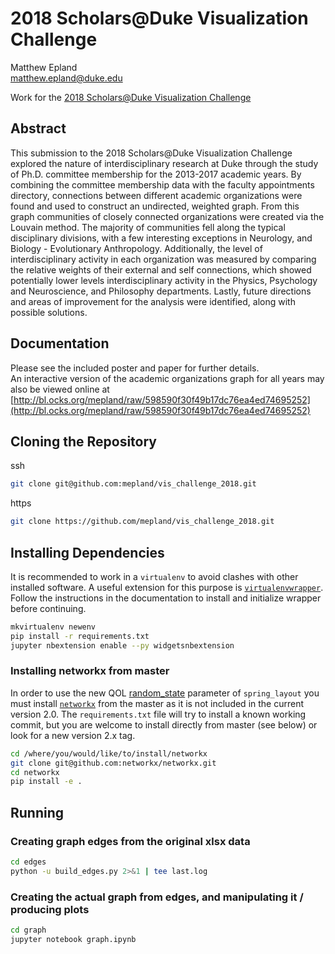 # 2018 Scholars@Duke Visualization Challenge
Matthew Epland  
matthew.epland@duke.edu  

Work for the [2018 Scholars@Duke Visualization Challenge](https://rc.duke.edu/scholars-vis-challenge-2018)  

## Abstract
This submission to the 2018 Scholars@Duke Visualization Challenge explored the nature of interdisciplinary research at Duke through the study of Ph.D. committee membership for the 2013-2017 academic years. By combining the committee membership data with the faculty appointments directory, connections between different academic organizations were found and used to construct an undirected, weighted graph. From this graph communities of closely connected organizations were created via the Louvain method. The majority of communities fell along the typical disciplinary divisions, with a few interesting exceptions in Neurology, and Biology - Evolutionary Anthropology. Additionally, the level of interdisciplinary activity in each organization was measured by comparing the relative weights of their external and self connections, which showed potentially lower levels interdisciplinary activity in the Physics, Psychology and Neuroscience, and Philosophy departments. Lastly, future directions and areas of improvement for the analysis were identified, along with possible solutions.  

## Documentation
Please see the included poster and paper for further details.  
An interactive version of the academic organizations graph for all years may also be viewed online at [http://bl.ocks.org/mepland/raw/598590f30f49b17dc76ea4ed74695252](http://bl.ocks.org/mepland/raw/598590f30f49b17dc76ea4ed74695252)  

## Cloning the Repository
ssh  
```bash
git clone git@github.com:mepland/vis_challenge_2018.git
```

https  
```bash
git clone https://github.com/mepland/vis_challenge_2018.git
```
## Installing Dependencies
It is recommended to work in a `virtualenv` to avoid clashes with other installed software. A useful extension for this purpose is [`virtualenvwrapper`](https://virtualenvwrapper.readthedocs.io/en/latest/). Follow the instructions in the documentation to install and initialize wrapper before continuing.  

```bash
mkvirtualenv newenv
pip install -r requirements.txt
jupyter nbextension enable --py widgetsnbextension
```

### Installing networkx from master
In order to use the new QOL [random\_state](https://github.com/networkx/networkx/blob/a8a51d4763b01c034349fbc752713f47c637a81f/networkx/drawing/layout.py#L294) parameter of `spring_layout` you must install [`networkx`](https://github.com/networkx/networkx) from the master as it is not included in the current version 2.0. The `requirements.txt` file will try to install a known working commit, but you are welcome to install directly from master (see below) or look for a new version 2.x tag.  
```bash
cd /where/you/would/like/to/install/networkx
git clone git@github.com:networkx/networkx.git
cd networkx
pip install -e .
```

## Running
### 

### Creating graph edges from the original xlsx data
```bash
cd edges
python -u build_edges.py 2>&1 | tee last.log
```

### Creating the actual graph from edges, and manipulating it / producing plots
```bash
cd graph
jupyter notebook graph.ipynb
```

